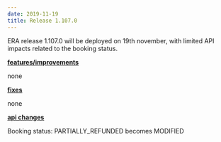 ```yaml
---
date: 2019-11-19
title: Release 1.107.0
---
```

ERA release 1.107.0 will be deployed on 19th november, with limited API impacts related to the booking status.

<!--more-->

**<u>features/improvements</u>**

none

**<u>fixes</u>**

none

**<u>api changes</u>**

Booking status: PARTIALLY_REFUNDED becomes MODIFIED